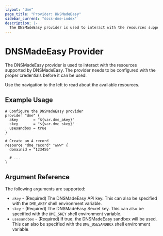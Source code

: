 ```yaml
---
layout: "dme"
page_title: "Provider: DNSMadeEasy"
sidebar_current: "docs-dme-index"
description: |-
  The DNSMadeEasy provider is used to interact with the resources supported by DNSMadeEasy. The provider needs to be configured with the proper credentials before it can be used.
---
```


# DNSMadeEasy Provider

The DNSMadeEasy provider is used to interact with the
resources supported by DNSMadeEasy. The provider needs to be configured
with the proper credentials before it can be used.

Use the navigation to the left to read about the available resources.

## Example Usage

```hcl
# Configure the DNSMadeEasy provider
provider "dme" {
  akey       = "${var.dme_akey}"
  skey       = "${var.dme_skey}"
  usesandbox = true
}

# Create an A record
resource "dme_record" "www" {
  domainid = "123456"

  # ...
}
```

## Argument Reference

The following arguments are supported:

* `akey` - (Required) The DNSMadeEasy API key. This can also be specified with
  the `DME_AKEY` shell environment variable.
* `skey` - (Required) The DNSMadeEasy Secret key. This can also be specified
  with the `DME_SKEY` shell environment variable.
* `usesandbox` - (Required) If true, the DNSMadeEasy sandbox will be
  used. This can also be specified with the `DME_USESANDBOX` shell environment
  variable.
